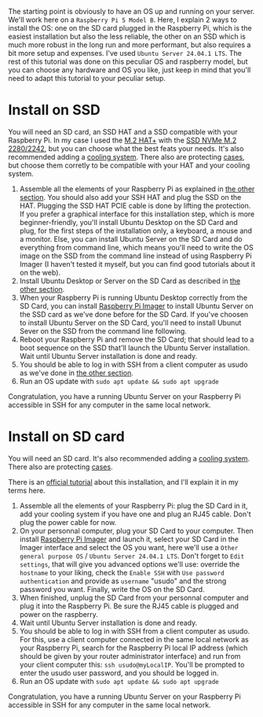 The starting point is obviously to have an OS up and running on your server. We'll work here on a `Raspberry Pi 5 Model B`. Here, I explain 2 ways to install the OS: one on the SD card plugged in the Raspberry Pi, which is the easiest installation but also the less reliable, the other on an SSD which is much more robust in the long run and more performant, but also requires a bit more setup and expenses. I've used `Ubuntu Server 24.04.1 LTS`. The rest of this tutorial was done on this peculiar OS and raspberry model, but you can choose any hardware and OS you like, just keep in mind that you'll need to adapt this tutorial to your peculiar setup.

# Install on SSD
You will need an SD card, an SSD HAT and a SSD compatible with your Raspberry Pi. In my case I used the [M.2 HAT+](https://www.kubii.com/fr/raspberry-pi-5/4114-m2-hat-plus-5056561803463.html) with the [SSD NVMe M.2 2280/2242](https://www.kubii.com/fr/support-de-stockage/4260-disque-dur-ssd-nvme-m2-2280-makerdisk-3272496317512.html), but you can choose what the best feats your needs. It's also recommended adding a [cooling system](https://www.raspberrypi.com/products/active-cooler/). There also are protecting [cases](https://www.raspberrypi.com/products/raspberry-pi-5-case/), but choose them corretly to be compatible with your HAT and your cooling system.

1. Assemble all the elements of your Raspberry Pi as explained in [the other section](#install-on-sd-card). You should also add your SSH HAT and plug the SSD on the HAT. Plugging the SSD HAT PCIE cable is done by lifting the protection. If you prefer a graphical interface for this installation step, which is more beginner-friendly, you'll install Ubuntu Desktop on the SD Card and plug, for the first steps of the installation only, a keyboard, a mouse and a monitor. Else, you can install Ubuntu Server on the SD Card and do everything from command line, which means you'll need to write the OS image on the SSD from the command line instead of using Raspberry Pi Imager (I haven't tested it myself, but you can find good tutorials about it on the web).
2. Install Ubuntu Desktop or Server on the SD Card as described in [the other section](#install-on-sd-card).
3. When your Raspberry Pi is running Ubuntu Desktop correctly from the SD Card, you can install [Raspberry Pi Imager](https://www.raspberrypi.com/software/) to install Ubuntu Server on the SSD card as we've done before for the SD Card. If you've choosen to install Ubuntu Server on the SD Card, you'll need to install Ubunut Sever on the SSD from the command line following.
4. Reboot your Raspberry Pi and remove the SD Card; that should lead to a boot sequence on the SSD that'll launch the Ubuntu Server installation. Wait until Ubuntu Server installation is done and ready.
5. You should be able to log in with SSH from a client computer as usudo as we've done in [the other section](#install-on-sd-card).
6. Run an OS update with `sudo apt update && sudo apt upgrade`

Congratulation, you have a running Ubuntu Server on your Raspberry Pi accessible in SSH for any computer in the same local network.

# Install on SD card
You will need an SD card. It's also recommended adding a [cooling system](https://www.raspberrypi.com/products/active-cooler/). There also are protecting [cases](https://www.raspberrypi.com/products/raspberry-pi-5-case/).

There is an [official tutorial](https://ubuntu.com/tutorials/how-to-install-ubuntu-on-your-raspberry-pi#1-overview) about this installation, and I'll explain it in my terms here.

1. Assemble all the elements of your Raspberry Pi: plug the SD Card in it, add your cooling system if you have one and plug an RJ45 cable. Don't plug the power cable for now.
2. On your personnal computer, plug your SD Card to your computer. Then install [Raspberry Pi Imager](https://www.raspberrypi.com/software/) and launch it, select your SD Card in the Imager interface and select the OS you want, here we'll use a `Other general purpose OS` / `Ubuntu Server 24.04.1 LTS`. Don't forget to `Edit settings`, that will give you advanced options we'll use: override the `hostname` to your liking, check the `Enable SSH` with `Use password authentication` and provide as `username` "usudo" and the strong password you want. Finally, write the OS on the SD Card.
3. When finished, unplug the SD Card from your personnal computer and plug it into the Raspberry Pi. Be sure the RJ45 cable is plugged and power on the raspberry.
4. Wait until Ubuntu Server installation is done and ready.
5. You should be able to log in with SSH from a client computer as usudo. For this, use a client computer connected in the same local network as your Raspberry Pi, search for the Raspberry Pi local IP address (which should be given by your router administrator interface) and run from your client computer this: `ssh usudo@myLocalIP`. You'll be prompted to enter the usudo user password, and you should be logged in.
6. Run an OS update with `sudo apt update && sudo apt upgrade`

Congratulation, you have a running Ubuntu Server on your Raspberry Pi accessible in SSH for any computer in the same local network.

